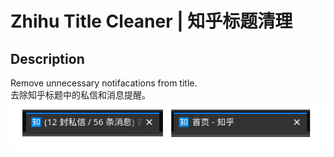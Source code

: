 # Zhihu Title Cleaner | 知乎标题清理
## Description
Remove unnecessary notifacations from title.  
去除知乎标题中的私信和消息提醒。  
![Before and After](before-after.png)